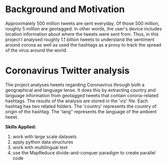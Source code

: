 
# Background and Motivation
Approximately 500 million tweets are sent everyday, Of those 500 million, roughly 5 million are geotagged. In other words, the user's device includes location information about where the tweets were sent from. Thus, in this project I analysed roughly 1.1 billion tweets to understand the sentiment around corona as well as used the hashtags as a proxy to track the spread of the virus around the world. 


# Coronavirus Twitter analysis
The project analyses tweets regarding Coronavirus through both a geographical and language lense. It does this by extracting country and language information from geotagged tweets that contain corona-related hashtags. The results of the analysis are stored in the 'viz' file. Each hashtag has two related folders. The 'country' represents the country of origin of the hashtag. The 'lang" represents the language of the ambient tweet.  

**Skills Applied:**

1. work with large scale datasets
2. apply python data structures 
3. work with multilingual text
4. use the MapReduce divide-and-conquer paradigm to create parallel code


